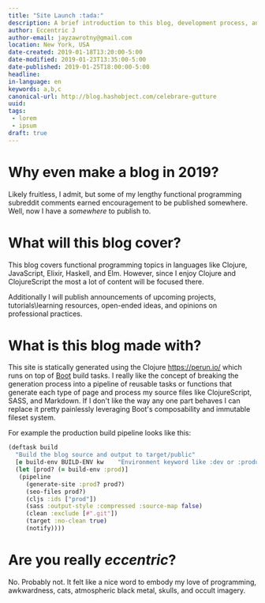 ```yaml
---
title: "Site Launch :tada:"
description: A brief introduction to this blog, development process, and goals.
author: Eccentric J
author-email: jayzawrotny@gmail.com
location: New York, USA
date-created: 2019-01-18T13:20:00-5:00
date-modified: 2019-01-23T13:35:00-5:00
date-published: 2019-01-25T18:00:00-5:00
headline:
in-language: en
keywords: a,b,c
canonical-url: http://blog.hashobject.com/celebrare-gutture
uuid:
tags:
 - lorem
 - ipsum
draft: true
---
```

# Why even make a blog in 2019?

Likely fruitless, I admit, but some of my lengthy functional programming subreddit comments earned encouragement to be published somewhere. Well, now I have a _somewhere_ to publish to.

# What will this blog cover?

This blog covers functional programming topics in languages like Clojure, JavaScript, Elixir, Haskell, and Elm. However, since I enjoy Clojure and ClojureScript the most a lot of content will be focused there.

Additionally I will publish announcements of upcoming projects, tutorials\learning resources, open-ended ideas, and opinions on professional practices.

# What is this blog made with?

This site is statically generated using the Clojure https://perun.io/ which runs on top of [Boot](https://github.com/boot-clj) build tasks. I really like the concept of breaking the generation process into a pipeline of reusable tasks or functions that generate each type of page and process my source files like ClojureScript, SASS, and Markdown. If I don't like the way any one part behaves I can replace it pretty painlessly leveraging Boot's composability and immutable fileset system.

For example the production build pipeline looks like this:

```clj
(deftask build
  "Build the blog source and output to target/public"
  [e build-env BUILD-ENV kw    "Environment keyword like :dev or :production"]
  (let [prod? (= build-env :prod)]
   (pipeline
     (generate-site :prod? prod?)
     (seo-files prod?)
     (cljs :ids ["prod"])
     (sass :output-style :compressed :source-map false)
     (clean :exclude [#".git"])
     (target :no-clean true)
     (notify))))
```

# Are you really _eccentric_?

No. Probably not. It felt like a nice word to embody my love of programming, awkwardness, cats, atmospheric black metal, skulls, and occult imagery.
